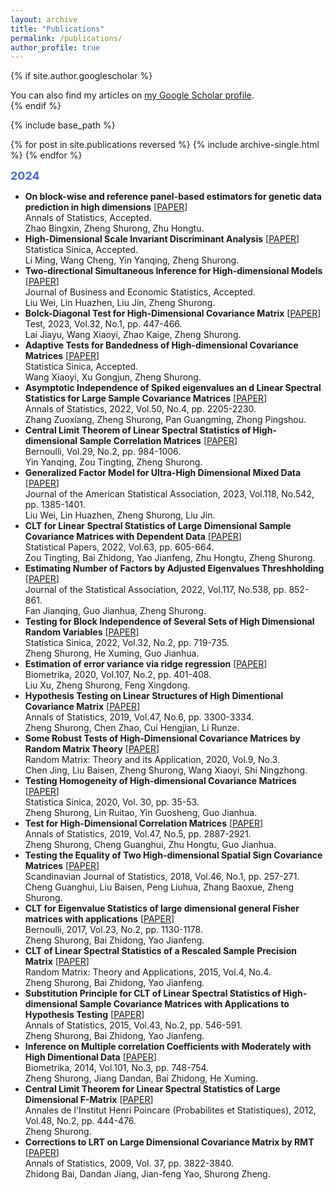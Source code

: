 ```yaml
---
layout: archive
title: "Publications"
permalink: /publications/
author_profile: true
---
```


{% if site.author.googlescholar %}
  <div class="wordwrap">You can also find my articles on <a href="{{site.author.googlescholar}}">my Google Scholar profile</a>.</div>
{% endif %}

{% include base_path %}

{% for post in site.publications reversed %}
  {% include archive-single.html %}
{% endfor %}

<font color=RoyalBlue size=4><b>2024</b></font>

- **On block-wise and reference panel-based estimators for genetic data prediction in high dimensions** \[[PAPER](#)\] <br>Annals of Statistics, Accepted. <br>Zhao Bingxin, Zheng Shurong, Zhu Hongtu.
- **High-Dimensional Scale Invariant Discriminant Analysis** \[[PAPER](#)\] <br>Statistica Sinica, Accepted. <br>Li Ming, Wang Cheng, Yin Yanqing, Zheng Shurong.
- **Two-directional Simultaneous Inference for High-dimensional Models** \[[PAPER](#)\] <br>Journal of Business and Economic Statistics, Accepted. <br>Liu Wei, Lin Huazhen, Liu Jin, Zheng Shurong.
- **Bolck-Diagonal Test for High-Dimensional Covariance Matrix** \[[PAPER](#)\] <br>Test, 2023, Vol.32, No.1, pp. 447-466. <br>Lai Jiayu, Wang Xiaoyi, Zhao Kaige, Zheng Shurong.
- **Adaptive Tests for Bandedness of High-dimensional Covariance Matrices** \[[PAPER](#)\] <br>Statistica Sinica, Accepted. <br>Wang Xiaoyi, Xu Gongjun, Zheng Shurong.
- **Asymptotic Independence of Spiked eigenvalues an d Linear Spectral Statistics for Large Sample Covariance Matrices** \[[PAPER](#)\] <br>Annals of Statistics, 2022, Vol.50, No.4, pp. 2205-2230. <br>Zhang Zuoxiang, Zheng Shurong, Pan Guangming, Zhong Pingshou.
- **Central Limit Theorem of Linear Spectral Statistics of High-dimensional Sample Correlation Matrices** \[[PAPER](#)\] <br>Bernoulli, Vol.29, No.2, pp. 984-1006. <br>Yin Yanqing, Zou Tingting, Zheng Shurong.
- **Generalized Factor Model for Ultra-High Dimensional Mixed Data** \[[PAPER](#)\] <br>Journal of the American Statistical Association, 2023, Vol.118, No.542, pp. 1385-1401. <br>Liu Wei, Lin Huazhen, Zheng Shurong, Liu Jin.
- **CLT for Linear Spectral Statistics of Large Dimensional Sample Covariance Matrices with Dependent Data** \[[PAPER](#)\] <br>Statistical Papers, 2022, Vol.63, pp. 605-664. <br>Zou Tingting, Bai Zhidong, Yao Jianfeng, Zhu Hongtu, Zheng Shurong.
- **Estimating Number of Factors by Adjusted Eigenvalues Threshholding** \[[PAPER](#)\] <br>Journal of the Statistical Association, 2022, Vol.117, No.538, pp. 852-861. <br>Fan Jianqing, Guo Jianhua, Zheng Shurong.
- **Testing for Block Independence of Several Sets of High Dimensional Random Variables** \[[PAPER](#)\] <br>Statistica Sinica, 2022, Vol.32, No.2, pp. 719-735. <br>Zheng Shurong, He Xuming, Guo Jianhua.
- **Estimation of error variance via ridge regression** \[[PAPER](#)\] <br>Biometrika, 2020, Vol.107, No.2, pp. 401-408. <br>Liu Xu, Zheng Shurong, Feng Xingdong.
- **Hypothesis Testing on Linear Structures of High Dimentional Covariance Matrix** \[[PAPER](#)\] <br>Annals of Statistics, 2019, Vol.47, No.6, pp. 3300-3334. <br>Zheng Shurong, Chen Zhao, Cui Hengjian, Li Runze.
- **Some Robust Tests of High-Dimensional Covariance Matrices by Random Matrix Theory** \[[PAPER](#)\] <br>Random Matrix: Theory and its Application, 2020, Vol.9, No.3. <br>Chen Jing, Liu Baisen, Zheng Shurong, Wang Xiaoyi, Shi Ningzhong.
- **Testing Homogeneity of High-dimensional Covariance Matrices** \[[PAPER](#)\] <br>Statistica Sinica, 2020, Vol. 30, pp. 35-53. <br>Zheng Shurong, Lin Ruitao, Yin Guosheng, Guo Jianhua.
- **Test for High-Dimensional Correlation Matrices** \[[PAPER](#)\] <br>Annals of Statistics, 2019, Vol.47, No.5, pp. 2887-2921. <br>Zheng Shurong, Cheng Guanghui, Zhu Hongtu, Guo Jianhua.
- **Testing the Equality of Two High-dimensional Spatial Sign Covariance Matrices** \[[PAPER](#)\] <br>Scandinavian Journal of Statistics, 2018, Vol.46, No.1, pp. 257-271. <br>Cheng Guanghui, Liu Baisen, Peng Liuhua, Zhang Baoxue, Zheng Shurong.
- **CLT for Eigenvalue Statistics of large dimensional general Fisher matrices with applications** \[[PAPER](#)\] <br>Bernoulli, 2017, Vol.23, No.2, pp. 1130-1178. <br>Zheng Shurong, Bai Zhidong, Yao Jianfeng.
- **CLT of Linear Spectral Statistics of a Rescaled Sample Precision Matrix** \[[PAPER](#)\] <br>Random Matrix: Theory and Applications, 2015, Vol.4, No.4. <br>Zheng Shurong, Bai Zhidong, Yao Jianfeng.
- **Substitution Principle for CLT of Linear Spectral Statistics of High-dimensional Sample Covariance Matrices with Applications to Hypothesis Testing** \[[PAPER](#)\] <br>Annals of Statistics, 2015, Vol.43, No.2, pp. 546-591. <br>Zheng Shurong, Bai Zhidong, Yao Jianfeng.
- **Inference on Multiple correlation Coefficients with Moderately with High Dimentional Data** \[[PAPER](#)\] <br>Biometrika, 2014, Vol.101, No.3, pp. 748-754. <br>Zheng Shurong, Jiang Dandan, Bai Zhidong, He Xuming.
- **Central Limit Theorem for Linear Spectral Statistics of Large Dimensional F-Matrix** \[[PAPER](#)\] <br>Annales de l'Institut Henri Poincare (Probabilites et Statistiques), 2012, Vol.48, No.2, pp. 444-476. <br>Zheng Shurong.
- **Corrections to LRT on Large Dimensional Covariance Matrix by RMT** \[[PAPER](#)\] <br>Annals of Statistics, 2009, Vol. 37, pp. 3822-3840. <br>Zhidong Bai, Dandan Jiang, Jian-feng Yao, Shurong Zheng.
